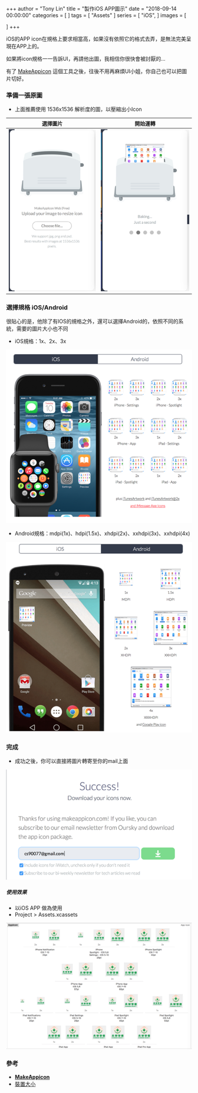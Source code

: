 +++
author = "Tony Lin"
title = "製作iOS APP圖示"
date = "2018-09-14 00:00:00"
categories = [
]
tags = [ 
  "Assets"
]
series = [
  "iOS",
]
images = [
 
]
+++

iOS的APP icon在規格上要求相當高，如果沒有依照它的格式去弄，是無法完美呈現在APP上的。
<!--more-->

如果將icon規格一一告訴UI，再請他出圖，我相信你很快會被討厭的...

有了 [MakeAppicon](https://makeappicon.com/) 這個工具之後，往後不用再麻煩UI小姐，你自己也可以把圖片切好。


### 準備一張原圖

- 上面推薦使用 1536x1536 解析度的圖，以壓縮出小Icon

| 選擇圖片 | 開始運轉 |
:----: | :----: 
![camera](/images/posts/app_1629422431.png) | ![camera](/images/posts/app_1629422432.png)

### 選擇規格 iOS/Android

很貼心的是，他除了有IOS的規格之外，還可以選擇Android的，依照不同的系統，需要的圖片大小也不同

- iOS規格：1x、2x、3x

![camera](/images/posts/app_1629422433.png)

- Android規格：mdpi(1x)、hdpi(1.5x)、xhdpi(2x)、xxhdpi(3x)、xxhdpi(4x)

![camera](/images/posts/app_1629422434.png)

### 完成

- 成功之後，你可以直接將圖片轉寄至你的mail上面

![camera](/images/posts/app_1629422435.png)

##### 使用效果

- 以iOS APP 做為使用
- Project > Assets.xcassets

![camera](/images/posts/app_1629422436.png)

### 參考
- [**MakeAppicon**](http://makeappicon.com/)
- [裝置大小](https://cg2010studio.com/2014/04/20/app-icon-size和launch-image-size/)

